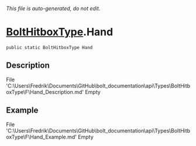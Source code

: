 *This file is auto-generated, do not edit.*

# [BoltHitboxType](Types/BoltHitboxType.md).Hand
`public static BoltHitboxType Hand`
## Description
File 'C:\Users\Fredrik\Documents\GitHub\bolt_documentation\api\Types\BoltHitboxType\F\Hand_Description.md' Empty
## Example
File 'C:\Users\Fredrik\Documents\GitHub\bolt_documentation\api\Types\BoltHitboxType\F\Hand_Example.md' Empty
